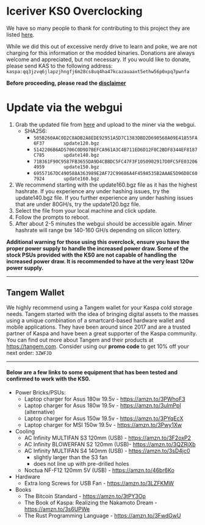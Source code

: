 # Iceriver KS0 Overclocking
We have so many people to thank for contributing to this project they are listed [here](../CONTRIBUTORS.md).  

While we did this out of excessive nerdy drive to learn and poke, we are not charging for this information or the modded binaries. Donations are always welcome and appreciated, but not necessary.  If you would like to donate, please send KAS to the following address:
`kaspa:qq3jzvq6jlapzjhngfj6m28cs8uq4ha47kcazauaaxt5ethw56p0xpq7pwnfa`

**Before proceeding, please read the [disclaimer](../DISCLAIMER.md)**

# Update via the webgui
1. Grab the updated file from [here](./files/) and upload to the miner via the webgui.
    - SHA256: 
        - `505B260AAC0D2C8ADB2A8EDE92951A5D7C1383DBD2D690568A09E41855FA6F37       update120.bgz`
        - `5142206B6AD5706C0D9D7BEFCA961A3C4B711ED6D12F0C2BDF8344EF8187C785       update140.bgz`
        - `71B361F90C9587FB3655DA9D4CBBDC5FC47F3F1050902917D0FC5FE032064959       update150.bgz`
        - `69557167DC490588A363989E2AF72C99686A4F459A535B2AAAE5D96D8C607924       update160.bgz`
2. We recommend starting with the update160.bgz file as it has the highest hashrate.  If you experience any under hashing issues, try the update140.bgz file.  If you further experience any under hashing issues that are under 80GH/s, try the update120.bgz file.
3. Select the file from your local machine and click update.
4. Follow the prompts to reboot.
5. After about 2-5 minutes the webgui should be accessible again.  Miner hashrate will range bw 140-160 GH/s depending on silicon lottery.

**Additional warning for those using this overclock, ensure you have the proper power supply to handle the increased power draw.  Some of the stock PSUs provided with the KS0 are not capable of handling the increased power draw. It is recommended to have at the very least 120w power supply.**

-----------------------------------------

## Tangem Wallet
We highly recommend using a Tangem wallet for your Kaspa cold storage needs.  Tangem started with the idea of bringing digital assets to the masses using a unique combination of a smartcard-based hardware wallet and mobile applications.  They have been around since 2017 and are a trusted partner of Kaspa and have been a great supporter of the Kaspa community.  You can find out more about Tangem and their products at https://tangem.com.  Consider using our **promo code** to get 10% off your next order: `3ZWFJD`

----------------------------

#### Below are a few links to some equipment that has been tested and confirmed to work with the KS0.
- Power Bricks/PSUs:
    - Laptop charger for Asus 180w 19.5v - https://amzn.to/3PWhoF3
    - Laptop charger for Asus 180w 19.5v - https://amzn.to/3ulmPpI (alternative)
    - Laptop charger for Asus 150w 19.5v - https://amzn.to/3PYqEcX
    - Laptop charger for MSI 150w 19.5v - https://amzn.to/3Pwy1Xw
- Cooling
    - AC Infinity MULTIFAN S3 120mm (USB) - https://amzn.to/3F2oxP2
    - AC Infinity BLOWERFAN S2 120mm (USB)- https://amzn.to/3QZRjXb
    - AC Infinity MULTIFAN S4 140mm (USB) - https://amzn.to/3sD4jc0
        - slightly larger than the S3 fan
        - does not line up with pre-drilled holes
    - Noctua NF-F12 120mm 5V (USB) - https://amzn.to/46br6Ko
- Hardware
    - Extra long Screws for USB Fan - https://amzn.to/3LZFKMW
- Books
    - The Bitcoin Standard - https://amzn.to/3tPY3Op
    - The Book of Kaspa: Realizing the Nakamoto Dream - https://amzn.to/3s6UPWe
    - The Rust Programming Language - https://amzn.to/3FwdGwU